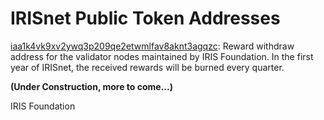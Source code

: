 # IRISnet Public Token Addresses 

 [iaa1k4vk9xv2ywq3p209qe2etwmlfav8aknt3agqzc](https://www.irisplorer.io/#/address/1/iaa1k4vk9xv2ywq3p209qe2etwmlfav8aknt3agqzc): 
 Reward withdraw address for the validator nodes maintained by IRIS Foundation. In the first year of IRISnet, the received rewards will be burned every quarter.  
 
 
**(Under Construction, more to come...)**
 
 
 
 
 
 

IRIS Foundation
